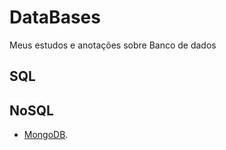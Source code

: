 # DataBases
Meus estudos e anotações sobre Banco de dados 


## SQL


## NoSQL

* [MongoDB](./NoSQL/MongoDB/MongoDB).
